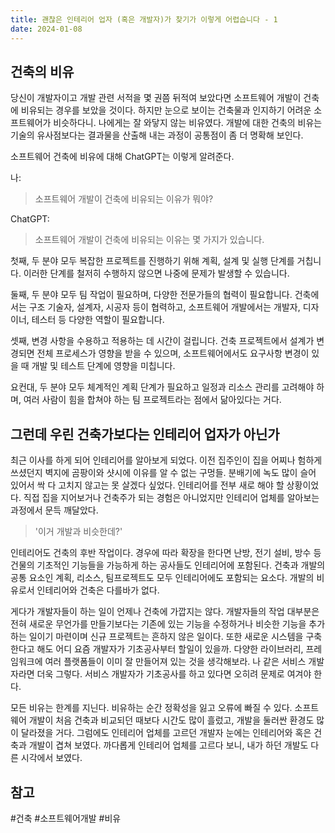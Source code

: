 ```yaml
---
title: 괜찮은 인테리어 업자 (혹은 개발자)가 찾기가 이렇게 어렵습니다 - 1
date: 2024-01-08
---
```

##  건축의 비유

당신이 개발자이고 개발 관련 서적을 몇 권쯤 뒤적여 보았다면 소프트웨어 개발이 건축에 비유되는 경우를 보았을 것이다. 하지만 눈으로 보이는 건축물과 인지하기 어려운 소프트웨어가 비슷하다니. 나에게는 잘 와닿지 않는 비유였다. 개발에 대한 건축의 비유는 기술의 유사점보다는 결과물을 산출해 내는 과정이 공통점이 좀 더 명확해 보인다. 

소프트웨어 건축에 비유에 대해 ChatGPT는 이렇게 알려준다.

 나:

> 소프트웨어 개발이 건축에 비유되는 이유가 뭐야?
 
 ChatGPT: 
  
> 소프트웨어 개발이 건축에 비유되는 이유는 몇 가지가 있습니다. 
 >
  첫째, 두 분야 모두 복잡한 프로젝트를 진행하기 위해 계획, 설계 및 실행 단계를 거칩니다. 이러한 단계를 철저히 수행하지 않으면 나중에 문제가 발생할 수 있습니다.
 >
  둘째, 두 분야 모두 팀 작업이 필요하며, 다양한 전문가들의 협력이 필요합니다. 건축에서는 구조 기술자, 설계자, 시공자 등이 협력하고, 소프트웨어 개발에서는 개발자, 디자이너, 테스터 등 다양한 역할이 필요합니다.
>
  셋째, 변경 사항을 수용하고 적용하는 데 시간이 걸립니다. 건축 프로젝트에서 설계가 변경되면 전체 프로세스가 영향을 받을 수 있으며, 소프트웨어에서도 요구사항 변경이 있을 때 개발 및 테스트 단계에 영향을 미칩니다.

요컨대, 두 분야 모두 체계적인 계획 단계가 필요하고 일정과 리소스 관리를 고려해야 하며, 여러 사람이 힘을 합쳐야 하는 팀 프로젝트라는 점에서 닮아있다는 거다. 


## 그런데 우린 건축가보다는 인테리어 업자가 아닌가

최근 이사를 하게 되어 인테리어를 알아보게 되었다. 이전 집주인이 집을 어찌나 험하게 쓰셨던지 벽지에 곰팡이와 샷시에 이유를 알 수 없는 구멍들. 분배기에 녹도 많이 슬어 있어서 싹 다 고치지 않고는 못 살겠다 싶었다. 인테리어를 전부 새로 해야 할 상황이었다. 직접 집을 지어보거나 건축주가 되는 경험은 아니었지만 인테리어 업체를 알아보는 과정에서 문득 깨달았다. 

> '이거 개발과 비슷한데?'

인테리어도 건축의 후반 작업이다. 경우에 따라 확장을 한다면 난방, 전기 설비, 방수 등 건물의 기초적인 기능들을 가능하게 하는 공사들도 인테리어에 포함된다. 건축과 개발의 공통 요소인 계획, 리소스, 팀프로젝트도 모두 인테리어에도 포함되는 요소다. 개발의 비유로서 인테리어와 건축은 다를바가 없다. 

게다가 개발자들이 하는 일이 언제나 건축에 가깝지는 않다. 개발자들의 작업 대부분은 전혀 새로운 무언가를 만들기보다는 기존에 있는 기능을 수정하거나 비슷한 기능을 추가하는 일이기 마련이며 신규 프로젝트는 흔하지 않은 일이다. 또한 새로운 시스템을 구축한다고 해도 어디 요즘 개발자가 기초공사부터 할일이 있을까. 다양한 라이브러리, 프레임워크에 여러 플랫폼들이 이미 잘 만들어져 있는 것을 생각해보라. 나 같은 서비스 개발자라면 더욱 그렇다. 서비스 개발자가 기초공사를 하고 있다면 오히려 문제로 여겨야 한다.

모든 비유는 한계를 지닌다. 비유하는 순간 정확성을 잃고 오류에 빠질 수 있다. 소프트웨어 개발이 처음 건축과 비교되던 때보다 시간도 많이 흘렀고, 개발을 둘러싼 환경도 많이 달라졌을 거다. 그럼에도 인테리어 업체를 고르던 개발자 눈에는 인테리어와 혹은 건축과 개발이 겹쳐 보였다. 까다롭게 인테리어 업체를 고르다 보니, 내가 하던 개발도 다른 시각에서 보였다. 

## 참고

#건축 #소프트웨어개발 #비유
